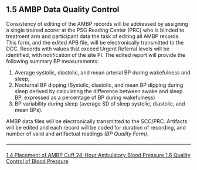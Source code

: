 ## 1.5 AMBP Data Quality Control

Consistency of editing of the AMBP records will be addressed by assigning a single
trained scorer at the PSG Reading Center (PRC) who is blinded to treatment arm and
participant data the task of editing all AMBP records.
This form, and the edited APB file, will be electronically transmitted to the DCC. Records
with values that exceed Urgent Referral levels will be identified, with notification of the
site PI. The edited report will provide the following summary BP measurements:

1. Average systolic, diastolic, and mean arterial BP during wakefulness and sleep;
2. Nocturnal BP dipping (Systolic, diastolic, and mean BP dipping during sleep
derived by calculating the difference between awake and sleep BP, expressed as
a percentage of BP during wakefulness)
3. BP variability during sleep (average SD of sleep systolic, diastolic, and mean
BPs).

AMBP data files will be electronically transmitted to the SCC/PRC. Artifacts will be edited
and each record will be coded for duration of recording, and number of valid and
artifactual readings _(BP Quality Form)_.


<hr class="soften" style="margin-top: 20px;margin-bottom: 20px;"/>

<div class="center">
<div class="btn-group">
  <a href=":pages_path:/manuals/ampb/1-04-placement-of-ambp-cuff.md" class="btn btn-default">
    <span class="glyphicon glyphicon-chevron-left"></span>
    1.4 Placement of AMBP Cuff
  </a>

  <a href=":pages_path:/manuals/ampb/" class="btn btn-default">
    <span class="glyphicon glyphicon-chevron-up"></span>
    24-Hour Ambulatory Blood Pressure
  </a>

  <a href=":pages_path:/manuals/ampb/1-06-qc-of-blood-pressure.md" class="btn btn-success">
    1.6 Quality Control of Blood Pressure
    <span class="glyphicon glyphicon-chevron-right"></span>
  </a>
</div>
</div>